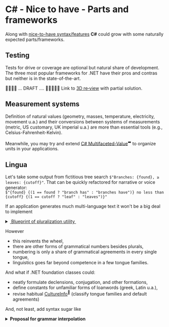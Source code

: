 # C# - Nice to have - Parts and frameworks

Along with [nice-to-have syntax/features](cs-lacks.md) **C#** could grow with some naturally expected parts/frameworks.

## Testing

Tests for drive or coverage are optional but natural share of development. The three most popular frameworks for .NET have their pros and contras but neither is in the state-of-the-art.

🚧🚧🚧🚧 ... DRAFT .... 🚧🚧🚧🚧🚧
Link to [3D&nbsp;re&#8209;view](https://github.com/Kyriosity/use-dev/tree/main/readme+/decisions/testing/test3D) with partial solution.


## Measurement systems

Definition of natural values (geometry, masses, temperature, electricity, movement u.a.) and their conversions between systems of measurements (metric, US customary, UK imperial u.a.) are more than essential tools (e.g., Celsius-Fahrenheit-Kelvin).

Meanwhile, you may try and extend [C# Multifaceted-Value](https://github.com/Kyriosity/use-dev/tree/6ab68c7af589d37715c171e61dc51d0b5a208c73/README+/projects/U-Val)<sup>➡️</sup> to organize units in your applications.


## Lingua

Let's take some output from fictitious tree search `$"Branches: {found}, ≥ leaves: {cutoff}"`. That can be quickly refactored for narrative or voice generator:\
`$"{found} {(1 == found ? "branch has" : "branches have")} no less than {cutoff} {(1 == cutoff ? "leaf" : "leaves")}"`

If an application generates much multi-language text it won't be a big deal to implement

<details>
<summary><ins>&nbsp;Blueprint of pluralization utility&nbsp;</ins></summary>

```csharp
namespace Lingua.Grammar;

interface INumbered
{
    string Count(long num);
    string Count(double num);
}

interface IPluralForms {
    INumbered Plural((string singular, string plural) forms, string culture = "");
    INumbered Dual((string singular, string dual, string plural) forms, string culture = "");
    INumbered Trial((string singular, string dual, string trial, string plural) forms, string culture = "");
    INumbered Paucal((string singular, string paucal, string plural) forms, string culture = "");
    INumbered Custom(string[] forms, Func<long, int> indexWhole, Func<double, int>? indexFractional = null);
}
```

</details>

However
- this reinvents the wheel,
- there are other forms of grammatical numbers besides plurals,
- numbering is only a share of grammatical agreements in every single tongue,
- linguistics goes far beyond competence in a few tongue families.

And what if .NET foundation classes could:
- neatly formulate declensions, conjugation, and other formations,
- define constants for unfamiliar forms of loanwords (greek, Latin u.a.),
- revise habitual [CultureInfo](https://docs.microsoft.com/en-us/dotnet/api/system.globalization.cultureinfo)<sup>🔗</sup> (classify tongue families and default agreements)

And, not least, add syntax sugar like

<details>
<summary><b>Proposal for grammar interpolation</b></summary>
&nbsp;&nbsp;`${number [: [format] : [forms] : []] }`, where

&nbsp;&nbsp;&nbsp;&nbsp;*number* is whole or fractional subject\
&nbsp;&nbsp;&nbsp;&nbsp;*format* specifies usual format or to put in words\
&nbsp;&nbsp;&nbsp;&nbsp;*forms* - grammar forms as in imaginary `INumbered` in the snippet above

</details>

